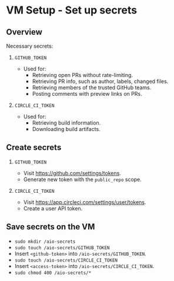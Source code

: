 # VM Setup - Set up secrets


## Overview

Necessary secrets:

1. `GITHUB_TOKEN`
   - Used for:
     - Retrieving open PRs without rate-limiting.
     - Retrieving PR info, such as author, labels, changed files.
     - Retrieving members of the trusted GitHub teams.
     - Posting comments with preview links on PRs.

2. `CIRCLE_CI_TOKEN`
   - Used for:
     - Retrieving build information.
     - Downloading build artifacts.


## Create secrets

1. `GITHUB_TOKEN`
   - Visit https://github.com/settings/tokens.
   - Generate new token with the `public_repo` scope.

2. `CIRCLE_CI_TOKEN`
   - Visit https://app.circleci.com/settings/user/tokens.
   - Create a user API token.


## Save secrets on the VM

- `sudo mkdir /aio-secrets`
- `sudo touch /aio-secrets/GITHUB_TOKEN`
- Insert `<github-token>` into `/aio-secrets/GITHUB_TOKEN`.
- `sudo touch /aio-secrets/CIRCLE_CI_TOKEN`
- Insert `<access-token>` into `/aio-secrets/CIRCLE_CI_TOKEN`.
- `sudo chmod 400 /aio-secrets/*`
